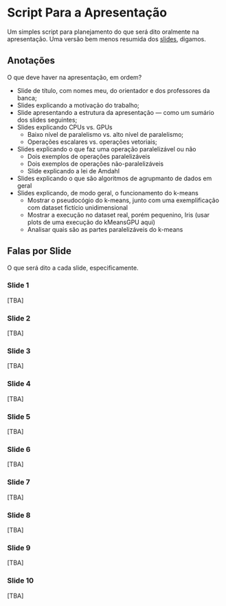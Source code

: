 # Script Para a Apresentação

Um simples script para planejamento do que será dito oralmente na apresentação. Uma versão bem menos resumida dos [slides](https://github.com/vinivosh/ufu-tcc2/blob/main/presentation/Apresenta%C3%A7%C3%A3o%20-%20TCC%202.odp), digamos.

## Anotações

O que deve haver na apresentação, em ordem?

- Slide de título, com nomes meu, do orientador e dos professores da banca;
- Slides explicando a motivação do trabalho;
- Slide apresentando a estrutura da apresentação — como um sumário dos slides seguintes;
- Slides explicando CPUs vs. GPUs
  - Baixo nível de paralelismo vs. alto nível de paralelismo;
  - Operações escalares vs. operações vetoriais;
- Slides explicando o que faz uma operação paralelizável ou não
  - Dois exemplos de operações paralelizáveis
  - Dois exemplos de operações não-paralelizáveis
  - Slide explicando a lei de Amdahl
- Slides explicando o que são algoritmos de agrupmanto de dados em geral
- Slides explicando, de modo geral, o funcionamento do k-means
  - Mostrar o pseudocógio do k-means, junto com uma exemplificação com dataset fictício unidimensional
  - Mostrar a execução no dataset real, porém pequenino, Iris (usar plots de uma execução do kMeansGPU aqui)
  - Analisar quais são as partes paralelizáveis do k-means





## Falas por Slide

O que será dito a cada slide, especificamente.



### Slide 1

[TBA]



### Slide 2

[TBA]



### Slide 3

[TBA]



### Slide 4

[TBA]



### Slide 5

[TBA]



### Slide 6

[TBA]



### Slide 7

[TBA]



### Slide 8

[TBA]



### Slide 9

[TBA]



### Slide 10

[TBA]

